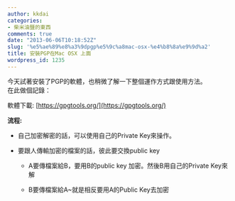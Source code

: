 ```yaml
---
author: kkdai
categories:
- 柴米油鹽的東西
comments: true
date: "2013-06-06T10:18:52Z"
slug: '%e5%ae%89%e8%a3%9dpgp%e5%9c%a8mac-osx-%e4%b8%8a%e9%9d%a2'
title: 安裝PGP在Mac OSX 上面
wordpress_id: 1235
---
```


今天試著安裝了PGP的軟體，也稍微了解一下整個運作方式跟使用方法。  
在此做個記錄：




軟體下載: [https://gpgtools.org/](https://gpgtools.org/)




**流程:**






  * 自己加密解密的話，可以使用自己的Private Key來操作。


  * 要跟人傳輸加密的檔案的話，彼此要交換public key



    * A要傳檔案給B，要用B的public key 加密。然後B用自己的Private Key來解


    * B要傳檔案給A~就是相反要用A的Public Key去加密



